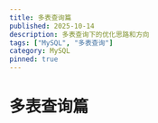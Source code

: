 ```yaml
---
title: 多表查询篇
published: 2025-10-14
description: 多表查询下的优化思路和方向
tags: ["MySQL", "多表查询"]
category: MySQL
pinned: true
---
```


# 多表查询篇
